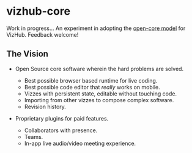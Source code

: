# vizhub-core
Work in progress... An experiment in adopting the [open-core model](https://en.wikipedia.org/wiki/Open-core_model) for VizHub. Feedback welcome!

## The Vision

 * Open Source core software wherein the hard problems are solved.
   * Best possible browser based runtime for live coding.
   * Best possible code editor that _really_ works on mobile.
   * Vizzes with persistent state, editable without touching code.
   * Importing from other vizzes to compose complex software.
   * Revision history.

 * Proprietary plugins for paid features.
   * Collaborators with presence.
   * Teams.
   * In-app live audio/video meeting experience.
